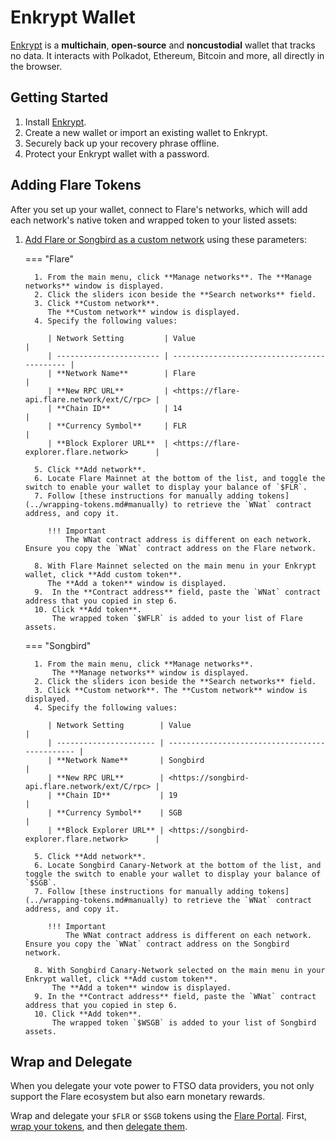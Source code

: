 # Enkrypt Wallet

[Enkrypt](https://www.enkrypt.com/?mtm_campaign=Flare%20Wiki%20-%20Getting%20started%20with%20Enkrypt) is a **multichain**, **open-source** and **noncustodial** wallet that tracks no data.
It interacts with Polkadot, Ethereum, Bitcoin and more, all directly in the browser.

## Getting Started

1. Install [Enkrypt](https://www.enkrypt.com/?mtm_campaign=Flare%20Wiki%20-%20Getting%20started%20with%20Enkrypt).
2. Create a new wallet or import an existing wallet to Enkrypt.
3. Securely back up your recovery phrase offline.
4. Protect your Enkrypt wallet with a password.

## Adding Flare Tokens

After you set up your wallet, connect to Flare's networks, which will add each network's native token and wrapped token to your listed assets:

1. [Add Flare or Songbird as a custom network](https://help.myetherwallet.com/en/articles/6434713-enkrypt-connecting-to-networks-and-dapps) using these parameters:

    === "Flare"

         1. From the main menu, click **Manage networks**. The **Manage networks** window is displayed.
         2. Click the sliders icon beside the **Search networks** field.
         3. Click **Custom network**.
            The **Custom network** window is displayed.
         4. Specify the following values:

            | Network Setting         | Value                                       |
            | ----------------------- | ------------------------------------------- |
            | **Network Name**        | Flare                                       |
            | **New RPC URL**         | <https://flare-api.flare.network/ext/C/rpc> |
            | **Chain ID**            | 14                                          |
            | **Currency Symbol**     | FLR                                         |
            | **Block Explorer URL**  | <https://flare-explorer.flare.network>      |

         5. Click **Add network**.
         6. Locate Flare Mainnet at the bottom of the list, and toggle the switch to enable your wallet to display your balance of `$FLR`.
         7. Follow [these instructions for manually adding tokens](../wrapping-tokens.md#manually) to retrieve the `WNat` contract address, and copy it.

            !!! Important
                The WNat contract address is different on each network. Ensure you copy the `WNat` contract address on the Flare network.

         8. With Flare Mainnet selected on the main menu in your Enkrypt wallet, click **Add custom token**.
            The **Add a token** window is displayed.
         9.  In the **Contract address** field, paste the `WNat` contract address that you copied in step 6.
         10. Click **Add token**.
             The wrapped token `$WFLR` is added to your list of Flare assets.

    === "Songbird"

         1. From the main menu, click **Manage networks**.
             The **Manage networks** window is displayed.
         2. Click the sliders icon beside the **Search networks** field.
         3. Click **Custom network**. The **Custom network** window is displayed.
         4. Specify the following values:

            | Network Setting        | Value                                          |
            | ---------------------- | ---------------------------------------------- |
            | **Network Name**       | Songbird                                       |
            | **New RPC URL**        | <https://songbird-api.flare.network/ext/C/rpc> |
            | **Chain ID**           | 19                                             |
            | **Currency Symbol**    | SGB                                            |
            | **Block Explorer URL** | <https://songbird-explorer.flare.network>      |

         5. Click **Add network**.
         6. Locate Songbird Canary-Network at the bottom of the list, and toggle the switch to enable your wallet to display your balance of `$SGB`.
         7. Follow [these instructions for manually adding tokens](../wrapping-tokens.md#manually) to retrieve the `WNat` contract address, and copy it.

            !!! Important
                The WNat contract address is different on each network. Ensure you copy the `WNat` contract address on the Songbird network.

         8. With Songbird Canary-Network selected on the main menu in your Enkrypt wallet, click **Add custom token**.
             The **Add a token** window is displayed.
         9. In the **Contract address** field, paste the `WNat` contract address that you copied in step 6.
         10. Click **Add token**.
             The wrapped token `$WSGB` is added to your list of Songbird assets.

## Wrap and Delegate

When you delegate your vote power to FTSO data providers, you not only support the Flare ecosystem but also earn monetary rewards.

Wrap and delegate your `$FLR` or `$SGB` tokens using the [Flare Portal](https://portal.flare.network/). First, [wrap your tokens](../wrapping-tokens.md), and then [delegate them](../delegation/managing-delegations.md#delegating-your-vote-power).
